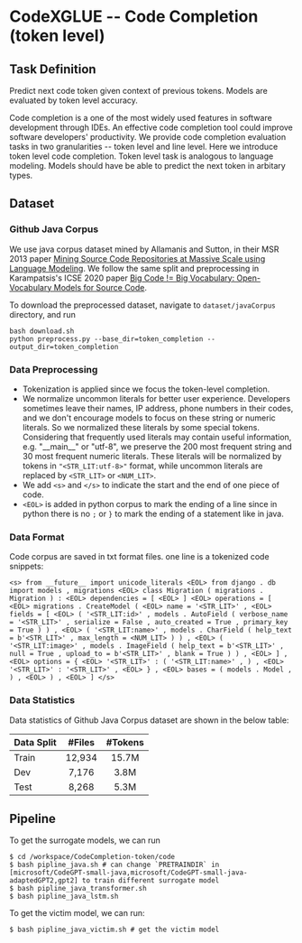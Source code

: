# CodeXGLUE -- Code Completion (token level)



## Task Definition

Predict next code token given context of previous tokens. Models are evaluated by token level accuracy.

Code completion is a one of the most widely used features in software development through IDEs. An effective code completion tool could improve software developers' productivity. We provide code completion evaluation tasks in two granularities -- token level and line level. Here we introduce token level code completion. Token level task is analogous to language modeling. Models should have be able to predict the next token in arbitary types.


## Dataset

### Github Java Corpus

We use java corpus dataset mined by Allamanis and Sutton, in their MSR 2013 paper [Mining Source Code Repositories at Massive Scale using Language Modeling](https://homepages.inf.ed.ac.uk/csutton/publications/msr2013.pdf). We follow the same split and preprocessing in Karampatsis's ICSE 2020 paper [Big Code != Big Vocabulary: Open-Vocabulary Models for Source Code](http://homepages.inf.ed.ac.uk/s1467463/documents/icse20-main-1325.pdf).

To download the preprocessed dataset, navigate to `dataset/javaCorpus` directory, and run
```shell
bash download.sh
python preprocess.py --base_dir=token_completion --output_dir=token_completion
```

### Data Preprocessing

- Tokenization is applied since we focus the token-level completion. 
- We normalize uncommon literals for better user experience. Developers sometimes leave their names, IP address, phone numbers in their codes, and we don't encourage models to focus on these string or numeric literals. So we normalized these literals by some special tokens. Considering that frequently used literals may contain useful information, e.g. "\_\_main\_\_" or "utf-8", we preserve the 200 most frequent string and 30 most frequent numeric literals. These literals will be normalized by tokens in `"<STR_LIT:utf-8>"` format, while uncommon literals are replaced by `<STR_LIT>` or `<NUM_LIT>`. 
- We add `<s>` and `</s>` to indicate the start and the end of one piece of code. 
- `<EOL>` is added in python corpus to mark the ending of a line since in python there is no `;` or `}` to mark the ending of a statement like in java.

### Data Format

Code corpus are saved in txt format files. one line is a tokenized code snippets:
```
<s> from __future__ import unicode_literals <EOL> from django . db import models , migrations <EOL> class Migration ( migrations . Migration ) : <EOL> dependencies = [ <EOL> ] <EOL> operations = [ <EOL> migrations . CreateModel ( <EOL> name = '<STR_LIT>' , <EOL> fields = [ <EOL> ( '<STR_LIT:id>' , models . AutoField ( verbose_name = '<STR_LIT>' , serialize = False , auto_created = True , primary_key = True ) ) , <EOL> ( '<STR_LIT:name>' , models . CharField ( help_text = b'<STR_LIT>' , max_length = <NUM_LIT> ) ) , <EOL> ( '<STR_LIT:image>' , models . ImageField ( help_text = b'<STR_LIT>' , null = True , upload_to = b'<STR_LIT>' , blank = True ) ) , <EOL> ] , <EOL> options = { <EOL> '<STR_LIT>' : ( '<STR_LIT:name>' , ) , <EOL> '<STR_LIT>' : '<STR_LIT>' , <EOL> } , <EOL> bases = ( models . Model , ) , <EOL> ) , <EOL> ] </s>
```


### Data Statistics


Data statistics of Github Java Corpus dataset are shown in the below table:

| Data Split  |   #Files   |   #Tokens   |
| ----------- | :--------: | :---------: |
|    Train    |   12,934   |    15.7M    |
|     Dev     |    7,176   |     3.8M    |
|    Test     |    8,268   |     5.3M    |






## Pipeline
To get the surrogate models, we can run
```
$ cd /workspace/CodeCompletion-token/code
$ bash pipline_java.sh # can change `PRETRAINDIR` in [microsoft/CodeGPT-small-java,microsoft/CodeGPT-small-java-adaptedGPT2,gpt2] to train different surrogate model
$ bash pipline_java_transformer.sh
$ bash pipline_java_lstm.sh
```
To get the victim model, we can run:
```
$ bash pipline_java_victim.sh # get the victim model
```

